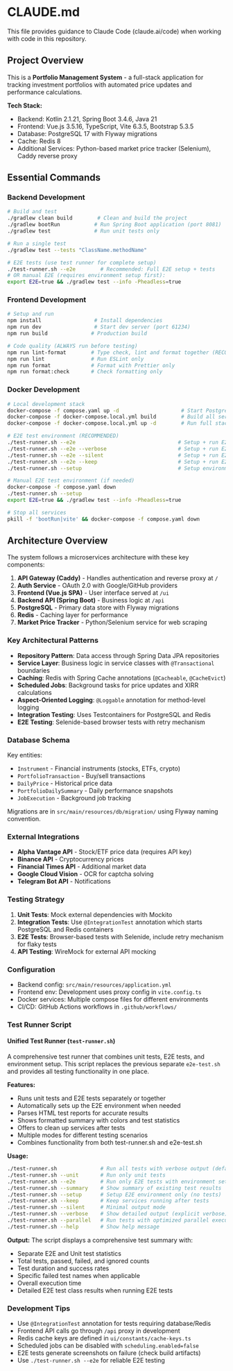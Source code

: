 # CLAUDE.md

This file provides guidance to Claude Code (claude.ai/code) when working with code in this repository.

## Project Overview

This is a **Portfolio Management System** - a full-stack application for tracking investment portfolios with automated price updates and performance calculations.

**Tech Stack:**

- Backend: Kotlin 2.1.21, Spring Boot 3.4.6, Java 21
- Frontend: Vue.js 3.5.16, TypeScript, Vite 6.3.5, Bootstrap 5.3.5
- Database: PostgreSQL 17 with Flyway migrations
- Cache: Redis 8
- Additional Services: Python-based market price tracker (Selenium), Caddy reverse proxy

## Essential Commands

### Backend Development

```bash
# Build and test
./gradlew clean build        # Clean and build the project
./gradlew bootRun           # Run Spring Boot application (port 8081)
./gradlew test              # Run unit tests only

# Run a single test
./gradlew test --tests "ClassName.methodName"

# E2E tests (use test runner for complete setup)
./test-runner.sh --e2e        # Recommended: Full E2E setup + tests
# OR manual E2E (requires environment setup first):
export E2E=true && ./gradlew test --info -Pheadless=true
```

### Frontend Development

```bash
# Setup and run
npm install                 # Install dependencies
npm run dev                 # Start dev server (port 61234)
npm run build              # Production build

# Code quality (ALWAYS run before testing)
npm run lint-format        # Type check, lint and format together (RECOMMENDED)
npm run lint               # Run ESLint only
npm run format             # Format with Prettier only
npm run format:check       # Check formatting only
```

### Docker Development

```bash
# Local development stack
docker-compose -f compose.yaml up -d                    # Start PostgreSQL & Redis only
docker-compose -f docker-compose.local.yml build        # Build all services
docker-compose -f docker-compose.local.yml up -d        # Run full stack

# E2E test environment (RECOMMENDED)
./test-runner.sh --e2e                                 # Setup + run E2E tests (default output + cleanup)
./test-runner.sh --e2e --verbose                       # Setup + run E2E tests (detailed output + cleanup)
./test-runner.sh --e2e --silent                        # Setup + run E2E tests (minimal output + cleanup)
./test-runner.sh --e2e --keep                          # Setup + run E2E tests (keep services running)
./test-runner.sh --setup                               # Setup environment only (no test execution)

# Manual E2E test environment (if needed)
docker-compose -f compose.yaml down
./test-runner.sh --setup
export E2E=true && ./gradlew test --info -Pheadless=true

# Stop all services
pkill -f 'bootRun|vite' && docker-compose -f compose.yaml down
```

## Architecture Overview

The system follows a microservices architecture with these key components:

1. **API Gateway (Caddy)** - Handles authentication and reverse proxy at `/`
2. **Auth Service** - OAuth 2.0 with Google/GitHub providers
3. **Frontend (Vue.js SPA)** - User interface served at `/ui`
4. **Backend API (Spring Boot)** - Business logic at `/api`
5. **PostgreSQL** - Primary data store with Flyway migrations
6. **Redis** - Caching layer for performance
7. **Market Price Tracker** - Python/Selenium service for web scraping

### Key Architectural Patterns

- **Repository Pattern**: Data access through Spring Data JPA repositories
- **Service Layer**: Business logic in service classes with `@Transactional` boundaries
- **Caching**: Redis with Spring Cache annotations (`@Cacheable`, `@CacheEvict`)
- **Scheduled Jobs**: Background tasks for price updates and XIRR calculations
- **Aspect-Oriented Logging**: `@Loggable` annotation for method-level logging
- **Integration Testing**: Uses Testcontainers for PostgreSQL and Redis
- **E2E Testing**: Selenide-based browser tests with retry mechanism

### Database Schema

Key entities:

- `Instrument` - Financial instruments (stocks, ETFs, crypto)
- `PortfolioTransaction` - Buy/sell transactions
- `DailyPrice` - Historical price data
- `PortfolioDailySummary` - Daily performance snapshots
- `JobExecution` - Background job tracking

Migrations are in `src/main/resources/db/migration/` using Flyway naming convention.

### External Integrations

- **Alpha Vantage API** - Stock/ETF price data (requires API key)
- **Binance API** - Cryptocurrency prices
- **Financial Times API** - Additional market data
- **Google Cloud Vision** - OCR for captcha solving
- **Telegram Bot API** - Notifications

### Testing Strategy

1. **Unit Tests**: Mock external dependencies with Mockito
2. **Integration Tests**: Use `@IntegrationTest` annotation which starts PostgreSQL and Redis containers
3. **E2E Tests**: Browser-based tests with Selenide, include retry mechanism for flaky tests
4. **API Testing**: WireMock for external API mocking

### Configuration

- Backend config: `src/main/resources/application.yml`
- Frontend env: Development uses proxy config in `vite.config.ts`
- Docker services: Multiple compose files for different environments
- CI/CD: GitHub Actions workflows in `.github/workflows/`

### Test Runner Script

#### Unified Test Runner (`test-runner.sh`)

A comprehensive test runner that combines unit tests, E2E tests, and environment setup. This script replaces the previous separate `e2e-test.sh` and provides all testing functionality in one place.

**Features:**

- Runs unit tests and E2E tests separately or together
- Automatically sets up the E2E environment when needed
- Parses HTML test reports for accurate results
- Shows formatted summary with colors and test statistics
- Offers to clean up services after tests
- Multiple modes for different testing scenarios
- Combines functionality from both test-runner.sh and e2e-test.sh

**Usage:**

```bash
./test-runner.sh              # Run all tests with verbose output (default)
./test-runner.sh --unit       # Run only unit tests
./test-runner.sh --e2e        # Run only E2E tests with environment setup
./test-runner.sh --summary    # Show summary of existing test results
./test-runner.sh --setup      # Setup E2E environment only (no tests)
./test-runner.sh --keep       # Keep services running after tests
./test-runner.sh --silent     # Minimal output mode
./test-runner.sh --verbose    # Show detailed output (explicit verbose)
./test-runner.sh --parallel   # Run tests with optimized parallel execution
./test-runner.sh --help       # Show help message
```

**Output:** The script displays a comprehensive test summary with:

- Separate E2E and Unit test statistics
- Total tests, passed, failed, and ignored counts
- Test duration and success rates
- Specific failed test names when applicable
- Overall execution time
- Detailed E2E test class results when running E2E tests

### Development Tips

- Use `@IntegrationTest` annotation for tests requiring database/Redis
- Frontend API calls go through `/api` proxy in development
- Redis cache keys are defined in `ui/constants/cache-keys.ts`
- Scheduled jobs can be disabled with `scheduling.enabled=false`
- E2E tests generate screenshots on failure (check build artifacts)
- Use `./test-runner.sh --e2e` for reliable E2E testing
